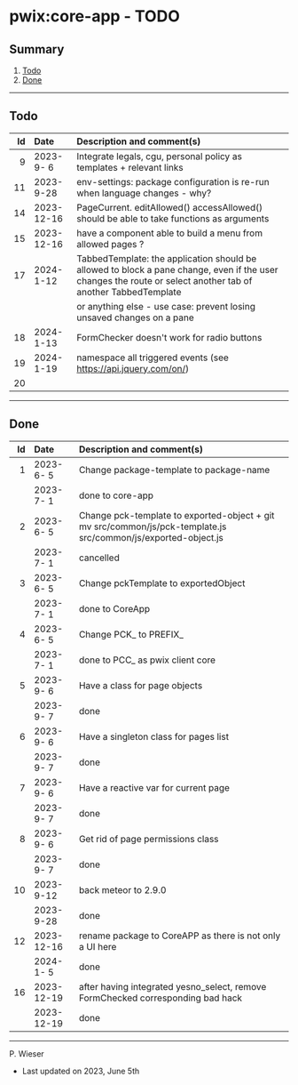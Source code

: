 # pwix:core-app - TODO

## Summary

1. [Todo](#todo)
2. [Done](#done)

---
## Todo

|   Id | Date       | Description and comment(s) |
| ---: | :---       | :---                       |
|    9 | 2023- 9- 6 | Integrate legals, cgu, personal policy as templates + relevant links |
|   11 | 2023- 9-28 | env-settings: package configuration is re-run when language changes - why? |
|   14 | 2023-12-16 | PageCurrent. editAllowed() accessAllowed() should be able to take functions as arguments |
|   15 | 2023-12-16 | have a component able to build a menu from allowed pages ? |
|   17 | 2024- 1-12 | TabbedTemplate: the application should be allowed to block a pane change, even if the user changes the route or select another tab of another TabbedTemplate |
|      |            | or anything else - use case: prevent losing unsaved changes on a pane |
|   18 | 2024- 1-13 | FormChecker doesn't work for radio buttons |
|   19 | 2024- 1-19 | namespace all triggered events (see https://api.jquery.com/on/) |
|   20 |  |  |

---
## Done

|   Id | Date       | Description and comment(s) |
| ---: | :---       | :---                       |
|    1 | 2023- 6- 5 | Change package-template to package-name |
|      | 2023- 7- 1 | done to core-app |
|    2 | 2023- 6- 5 | Change pck-template to exported-object + git mv src/common/js/pck-template.js src/common/js/exported-object.js |
|      | 2023- 7- 1 | cancelled |
|    3 | 2023- 6- 5 | Change pckTemplate to exportedObject |
|      | 2023- 7- 1 | done to CoreApp |
|    4 | 2023- 6- 5 | Change PCK_ to PREFIX_ |
|      | 2023- 7- 1 | done to PCC_ as pwix client core |
|    5 | 2023- 9- 6 | Have a class for page objects |
|      | 2023- 9- 7 | done |
|    6 | 2023- 9- 6 | Have a singleton class for pages list |
|      | 2023- 9- 7 | done |
|    7 | 2023- 9- 6 | Have a reactive var for current page |
|      | 2023- 9- 7 | done |
|    8 | 2023- 9- 6 | Get rid of page permissions class |
|      | 2023- 9- 7 | done |
|   10 | 2023- 9-12 | back meteor to 2.9.0 |
|      | 2023- 9-28 | done |
|   12 | 2023-12-16 | rename package to CoreAPP as there is not only a UI here |
|      | 2024- 1- 5 | done |
|   16 | 2023-12-19 | after having integrated yesno_select, remove FormChecked corresponding bad hack |
|      | 2023-12-19 | done |

---
P. Wieser
- Last updated on 2023, June 5th
